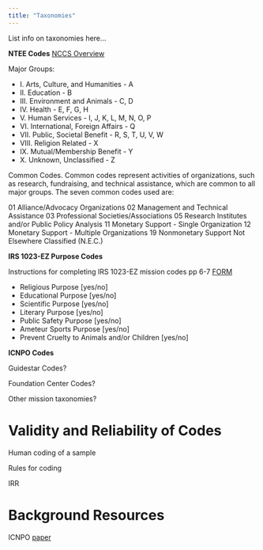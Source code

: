 ```yaml
---
title: "Taxonomies"
---
```



List info on taxonomies here...

**NTEE Codes** [NCCS Overview](https://nccs.urban.org/project/irs-activity-codes)

Major Groups:

* I. Arts, Culture, and Humanities - A
* II. Education - B
* III. Environment and Animals - C, D
* IV. Health - E, F, G, H
* V. Human Services - I, J, K, L, M, N, O, P
* VI. International, Foreign Affairs - Q
* VII. Public, Societal Benefit - R, S, T, U, V, W
* VIII. Religion Related - X
* IX. Mutual/Membership Benefit - Y
* X. Unknown, Unclassified - Z

Common Codes. Common codes represent activities of organizations, such as research, fundraising, and technical assistance, which are common to all major groups. The seven common codes used are:

01 Alliance/Advocacy Organizations
02 Management and Technical Assistance
03 Professional Societies/Associations
05 Research Institutes and/or Public Policy Analysis
11 Monetary Support - Single Organization
12 Monetary Support - Multiple Organizations
19 Nonmonetary Support Not Elsewhere Classified (N.E.C.)

**IRS 1023-EZ Purpose Codes**

Instructions for completing IRS 1023-EZ mission codes pp 6-7 [FORM](https://www.irs.gov/pub/irs-pdf/i1023ez.pdf)

* Religious Purpose [yes/no]
* Educational Purpose [yes/no]
* Scientific Purpose [yes/no]
* Literary Purpose [yes/no]
* Public Safety Purpose [yes/no]
* Ameteur Sports Purpose [yes/no]
* Prevent Cruelty to Animals and/or Children [yes/no]


**ICNPO Codes**


Guidestar Codes? 

Foundation Center Codes? 

Other mission taxonomies? 




# Validity and Reliability of Codes

Human coding of a sample

Rules for coding

IRR


# Background Resources

ICNPO [paper](http://asauk.org.uk/wp-content/uploads/2018/02/CNP_WP19_1996.pdf)


